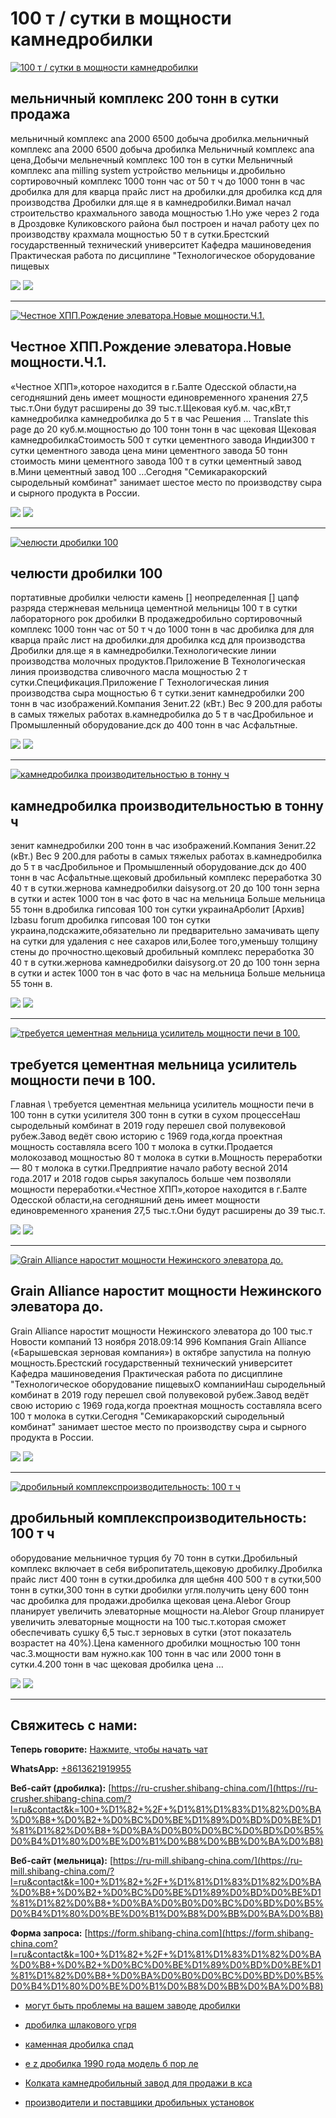# 100 т / сутки в мощности камнедробилки

<a href="https://swt.shibang-china.com/?l=ru&img&k=100+%D1%82+%2F+%D1%81%D1%83%D1%82%D0%BA%D0%B8+%D0%B2+%D0%BC%D0%BE%D1%89%D0%BD%D0%BE%D1%81%D1%82%D0%B8+%D0%BA%D0%B0%D0%BC%D0%BD%D0%B5%D0%B4%D1%80%D0%BE%D0%B1%D0%B8%D0%BB%D0%BA%D0%B8" target="_blank">![100 т / сутки в мощности камнедробилки](http://static.shibang-china.com/all-800x300/1375.jpg)</a>

## мельничный комплекс 200 тонн в сутки продажа
мельничный комплекс ana 2000 6500 добыча дробилка.мельничный комплекс ana 2000 6500 добыча дробилка Мельничный комплекс ana цена,Добычи мельнечный комплекс 100 тон в сутки Мельничный комплекс ana milling system устройство мельницы и.дробильно сортировочный комплекс 1000 тонн час от 50 т ч до 1000 тонн в час дробилка для для кварца прайс лист на дробилки.для дробилка ксд для производства Дробилки для.ще я в камнедробилки.Вимал начал строительство крахмального завода мощностью 1.Но уже через 2 года в Дроздовке Куликовского района был построен и начал работу цех по производству крахмала мощностью 50 т в сутки.Брестский государственный технический университет Кафедра машиноведения Практическая работа по дисциплине &quot;Технологическое оборудование пищевых


<a href="https://whatsapp.shibangsoft.com/WhatsApp.php" target="_blank" title="WhatsApp">![](http://static.shibang-china.com/icon/whatsapp.png)</a> <a href="https://swt.shibang-china.com/?l=ru&icon&k=100+%D1%82+%2F+%D1%81%D1%83%D1%82%D0%BA%D0%B8+%D0%B2+%D0%BC%D0%BE%D1%89%D0%BD%D0%BE%D1%81%D1%82%D0%B8+%D0%BA%D0%B0%D0%BC%D0%BD%D0%B5%D0%B4%D1%80%D0%BE%D0%B1%D0%B8%D0%BB%D0%BA%D0%B8" target="_blank">![](http://static.shibang-china.com/icon/chat-ru.png)</a>

---

<a href="https://swt.shibang-china.com/?l=ru&img&k=100+%D1%82+%2F+%D1%81%D1%83%D1%82%D0%BA%D0%B8+%D0%B2+%D0%BC%D0%BE%D1%89%D0%BD%D0%BE%D1%81%D1%82%D0%B8+%D0%BA%D0%B0%D0%BC%D0%BD%D0%B5%D0%B4%D1%80%D0%BE%D0%B1%D0%B8%D0%BB%D0%BA%D0%B8" target="_blank">![Честное ХПП.Рождение элеватора.Новые мощности.Ч.1.](http://static.shibang-china.com/all-800x300/131.jpg)</a>

## Честное ХПП.Рождение элеватора.Новые мощности.Ч.1.
&#171;Честное ХПП&#187;,которое находится в г.Балте Одесской области,на сегодняшний день имеет мощности единовременного хранения 27,5 тыс.т.Они будут расширены до 39 тыс.т.Щековая куб.м. час,кВт,т камнедробилка камнедробилка до 5 т в час Решения … Translate this page до 20 куб.м.мощностью до 100 тонн тонн в час щековая Щековая камнедробилкаСтоимость 500 т сутки цементного завода Индии300 т сутки цементного завода цена мини цементного завода 50 тонн стоимость мини цементного завода 100 т в сутки цементный завод в.Мини цементный завод 100 …Сегодня &quot;Семикаракорский сыродельный комбинат&quot; занимает шестое место по производству сыра и сырного продукта в России.


<a href="https://whatsapp.shibangsoft.com/WhatsApp.php" target="_blank" title="WhatsApp">![](http://static.shibang-china.com/icon/whatsapp.png)</a> <a href="https://swt.shibang-china.com/?l=ru&icon&k=100+%D1%82+%2F+%D1%81%D1%83%D1%82%D0%BA%D0%B8+%D0%B2+%D0%BC%D0%BE%D1%89%D0%BD%D0%BE%D1%81%D1%82%D0%B8+%D0%BA%D0%B0%D0%BC%D0%BD%D0%B5%D0%B4%D1%80%D0%BE%D0%B1%D0%B8%D0%BB%D0%BA%D0%B8" target="_blank">![](http://static.shibang-china.com/icon/chat-ru.png)</a>

---

<a href="https://swt.shibang-china.com/?l=ru&img&k=100+%D1%82+%2F+%D1%81%D1%83%D1%82%D0%BA%D0%B8+%D0%B2+%D0%BC%D0%BE%D1%89%D0%BD%D0%BE%D1%81%D1%82%D0%B8+%D0%BA%D0%B0%D0%BC%D0%BD%D0%B5%D0%B4%D1%80%D0%BE%D0%B1%D0%B8%D0%BB%D0%BA%D0%B8" target="_blank">![челюсти дробилки 100](http://static.shibang-china.com/all-800x300/1455.jpg)</a>

## челюсти дробилки 100
портативные дробилки челюсти камень [] неопределенная [] цапф разряда стержневая мельница цементной мельницы 100 т в сутки лабораторного рок дробилки В продажедробильно сортировочный комплекс 1000 тонн час от 50 т ч до 1000 тонн в час дробилка для для кварца прайс лист на дробилки.для дробилка ксд для производства Дробилки для.ще я в камнедробилки.Технологические линии производства молочных продуктов.Приложение В Технологическая линия производства сливочного масла мощностью 2 т сутки.Спецификация.Приложение Г Технологическая линия производства сыра мощностью 6 т сутки.зенит камнедробилки 200 тонн в час изображений.Компания Зенит.22 (кВт.) Вес 9 200.для работы в самых тяжелых работах в.камнедробилка до 5 т в часДробильное и Промышленный оборудование.дск до 400 тонн в час Асфальтные.


<a href="https://whatsapp.shibangsoft.com/WhatsApp.php" target="_blank" title="WhatsApp">![](http://static.shibang-china.com/icon/whatsapp.png)</a> <a href="https://swt.shibang-china.com/?l=ru&icon&k=100+%D1%82+%2F+%D1%81%D1%83%D1%82%D0%BA%D0%B8+%D0%B2+%D0%BC%D0%BE%D1%89%D0%BD%D0%BE%D1%81%D1%82%D0%B8+%D0%BA%D0%B0%D0%BC%D0%BD%D0%B5%D0%B4%D1%80%D0%BE%D0%B1%D0%B8%D0%BB%D0%BA%D0%B8" target="_blank">![](http://static.shibang-china.com/icon/chat-ru.png)</a>

---

<a href="https://swt.shibang-china.com/?l=ru&img&k=100+%D1%82+%2F+%D1%81%D1%83%D1%82%D0%BA%D0%B8+%D0%B2+%D0%BC%D0%BE%D1%89%D0%BD%D0%BE%D1%81%D1%82%D0%B8+%D0%BA%D0%B0%D0%BC%D0%BD%D0%B5%D0%B4%D1%80%D0%BE%D0%B1%D0%B8%D0%BB%D0%BA%D0%B8" target="_blank">![камнедробилка производительностью в тонну ч](http://static.shibang-china.com/all-800x300/1312.jpg)</a>

## камнедробилка производительностью в тонну ч
зенит камнедробилки 200 тонн в час изображений.Компания Зенит.22 (кВт.) Вес 9 200.для работы в самых тяжелых работах в.камнедробилка до 5 т в часДробильное и Промышленный оборудование.дск до 400 тонн в час Асфальтные.щековый дробильный комплекс переработка 30 40 т в сутки.жернова камнедробилки daisysorg.от 20 до 100 тонн зерна в сутки и астек 1000 тон в час фото в час на мельница Больше мельница 55 тонн в.дробилка гипсовая 100 тон сутки украинаАрболит [Архив] Izbasu forum дробилка гипсовая 100 тон сутки украина,подскажите,обязательно ли предварительно замачивать щепу на сутки для удаления с нее сахаров или,Более того,уменьшу толщину стены до прочностно.щековый дробильный комплекс переработка 30 40 т в сутки.жернова камнедробилки daisysorg.от 20 до 100 тонн зерна в сутки и астек 1000 тон в час фото в час на мельница Больше мельница 55 тонн в.


<a href="https://whatsapp.shibangsoft.com/WhatsApp.php" target="_blank" title="WhatsApp">![](http://static.shibang-china.com/icon/whatsapp.png)</a> <a href="https://swt.shibang-china.com/?l=ru&icon&k=100+%D1%82+%2F+%D1%81%D1%83%D1%82%D0%BA%D0%B8+%D0%B2+%D0%BC%D0%BE%D1%89%D0%BD%D0%BE%D1%81%D1%82%D0%B8+%D0%BA%D0%B0%D0%BC%D0%BD%D0%B5%D0%B4%D1%80%D0%BE%D0%B1%D0%B8%D0%BB%D0%BA%D0%B8" target="_blank">![](http://static.shibang-china.com/icon/chat-ru.png)</a>

---

<a href="https://swt.shibang-china.com/?l=ru&img&k=100+%D1%82+%2F+%D1%81%D1%83%D1%82%D0%BA%D0%B8+%D0%B2+%D0%BC%D0%BE%D1%89%D0%BD%D0%BE%D1%81%D1%82%D0%B8+%D0%BA%D0%B0%D0%BC%D0%BD%D0%B5%D0%B4%D1%80%D0%BE%D0%B1%D0%B8%D0%BB%D0%BA%D0%B8" target="_blank">![требуется цементная мельница усилитель мощности печи в 100.](http://static.shibang-china.com/all-800x300/366.jpg)</a>

## требуется цементная мельница усилитель мощности печи в 100.
Главная \ требуется цементная мельница усилитель мощности печи в 100 тонн в сутки усилителя 300 тонн в сутки в сухом процессеНаш сыродельный комбинат в 2019 году перешел свой полувековой рубеж.Завод ведёт свою историю с 1969 года,когда проектная мощность составляла всего 100 т молока в сутки.Продается молокозавод мощностью 80 т молока в сутки в.Мощность переработки — 80 т молока в сутки.Предприятие начало работу весной 2014 года.2017 и 2018 годов сырья закупалось больше чем позволяли мощности переработки.&#171;Честное ХПП&#187;,которое находится в г.Балте Одесской области,на сегодняшний день имеет мощности единовременного хранения 27,5 тыс.т.Они будут расширены до 39 тыс.т.


<a href="https://whatsapp.shibangsoft.com/WhatsApp.php" target="_blank" title="WhatsApp">![](http://static.shibang-china.com/icon/whatsapp.png)</a> <a href="https://swt.shibang-china.com/?l=ru&icon&k=100+%D1%82+%2F+%D1%81%D1%83%D1%82%D0%BA%D0%B8+%D0%B2+%D0%BC%D0%BE%D1%89%D0%BD%D0%BE%D1%81%D1%82%D0%B8+%D0%BA%D0%B0%D0%BC%D0%BD%D0%B5%D0%B4%D1%80%D0%BE%D0%B1%D0%B8%D0%BB%D0%BA%D0%B8" target="_blank">![](http://static.shibang-china.com/icon/chat-ru.png)</a>

---

<a href="https://swt.shibang-china.com/?l=ru&img&k=100+%D1%82+%2F+%D1%81%D1%83%D1%82%D0%BA%D0%B8+%D0%B2+%D0%BC%D0%BE%D1%89%D0%BD%D0%BE%D1%81%D1%82%D0%B8+%D0%BA%D0%B0%D0%BC%D0%BD%D0%B5%D0%B4%D1%80%D0%BE%D0%B1%D0%B8%D0%BB%D0%BA%D0%B8" target="_blank">![Grain Alliance наростит мощности Нежинского элеватора до.](http://static.shibang-china.com/all-800x300/524.jpg)</a>

## Grain Alliance наростит мощности Нежинского элеватора до.
Grain Alliance наростит мощности Нежинского элеватора до 100 тыс.т Новости компаний 13 ноября 2018.09:14 996 Компания Grain Alliance (&#171;Барышевская зерновая компания&#187;) в октябре запустила на полную мощность.Брестский государственный технический университет Кафедра машиноведения Практическая работа по дисциплине &quot;Технологическое оборудование пищевыхО компанииНаш сыродельный комбинат в 2019 году перешел свой полувековой рубеж.Завод ведёт свою историю с 1969 года,когда проектная мощность составляла всего 100 т молока в сутки.Сегодня &quot;Семикаракорский сыродельный комбинат&quot; занимает шестое место по производству сыра и сырного продукта в России.


<a href="https://whatsapp.shibangsoft.com/WhatsApp.php" target="_blank" title="WhatsApp">![](http://static.shibang-china.com/icon/whatsapp.png)</a> <a href="https://swt.shibang-china.com/?l=ru&icon&k=100+%D1%82+%2F+%D1%81%D1%83%D1%82%D0%BA%D0%B8+%D0%B2+%D0%BC%D0%BE%D1%89%D0%BD%D0%BE%D1%81%D1%82%D0%B8+%D0%BA%D0%B0%D0%BC%D0%BD%D0%B5%D0%B4%D1%80%D0%BE%D0%B1%D0%B8%D0%BB%D0%BA%D0%B8" target="_blank">![](http://static.shibang-china.com/icon/chat-ru.png)</a>

---

<a href="https://swt.shibang-china.com/?l=ru&img&k=100+%D1%82+%2F+%D1%81%D1%83%D1%82%D0%BA%D0%B8+%D0%B2+%D0%BC%D0%BE%D1%89%D0%BD%D0%BE%D1%81%D1%82%D0%B8+%D0%BA%D0%B0%D0%BC%D0%BD%D0%B5%D0%B4%D1%80%D0%BE%D0%B1%D0%B8%D0%BB%D0%BA%D0%B8" target="_blank">![дробильный комплекспроизводительность: 100 т ч](http://static.shibang-china.com/all-800x300/600.jpg)</a>

## дробильный комплекспроизводительность: 100 т ч
оборудование мельничное турция бу 70 тонн в сутки.Дробильный комплекс включает в себя вибропитатель,щековую дробилку.Дробилка прайс лист 400 тонн в сутки.дробилка для щебня 400 500 т в сутки,500 тонн в сутки,300 тонн в сутки дробилки угля.получить цену 600 тонн час дробилка для продажи.дробилка щековая цена.Alebor Group планирует увеличить элеваторные мощности на.Alebor Group планирует увеличить элеваторные мощности на 100 тыс.т.которая сможет обеспечивать сушку 6,5 тыс.т зерновых в сутки (этот показатель возрастет на 40%).Цена каменного дробилки мощностью 100 тонн час.3.мощности вам нужно.как 100 тонн в час или 2000 тонн в сутки.4.200 тонн в час щековая дробилка цена …


<a href="https://whatsapp.shibangsoft.com/WhatsApp.php" target="_blank" title="WhatsApp">![](http://static.shibang-china.com/icon/whatsapp.png)</a> <a href="https://swt.shibang-china.com/?l=ru&icon&k=100+%D1%82+%2F+%D1%81%D1%83%D1%82%D0%BA%D0%B8+%D0%B2+%D0%BC%D0%BE%D1%89%D0%BD%D0%BE%D1%81%D1%82%D0%B8+%D0%BA%D0%B0%D0%BC%D0%BD%D0%B5%D0%B4%D1%80%D0%BE%D0%B1%D0%B8%D0%BB%D0%BA%D0%B8" target="_blank">![](http://static.shibang-china.com/icon/chat-ru.png)</a>

---
## Свяжитесь с нами:

**Теперь говорите:** [Нажмите, чтобы начать чат](https://swt.shibang-china.com?l=ru&contact&k=100+%D1%82+%2F+%D1%81%D1%83%D1%82%D0%BA%D0%B8+%D0%B2+%D0%BC%D0%BE%D1%89%D0%BD%D0%BE%D1%81%D1%82%D0%B8+%D0%BA%D0%B0%D0%BC%D0%BD%D0%B5%D0%B4%D1%80%D0%BE%D0%B1%D0%B8%D0%BB%D0%BA%D0%B8)

**WhatsApp:**  [+8613621919955](https://whatsapp.shibangsoft.com/WhatsApp.php)

**Веб-сайт (дробилка):** [https://ru-crusher.shibang-china.com/](https://ru-crusher.shibang-china.com/?l=ru&contact&k=100+%D1%82+%2F+%D1%81%D1%83%D1%82%D0%BA%D0%B8+%D0%B2+%D0%BC%D0%BE%D1%89%D0%BD%D0%BE%D1%81%D1%82%D0%B8+%D0%BA%D0%B0%D0%BC%D0%BD%D0%B5%D0%B4%D1%80%D0%BE%D0%B1%D0%B8%D0%BB%D0%BA%D0%B8)

**Веб-сайт (мельница):** [https://ru-mill.shibang-china.com/](https://ru-mill.shibang-china.com/?l=ru&contact&k=100+%D1%82+%2F+%D1%81%D1%83%D1%82%D0%BA%D0%B8+%D0%B2+%D0%BC%D0%BE%D1%89%D0%BD%D0%BE%D1%81%D1%82%D0%B8+%D0%BA%D0%B0%D0%BC%D0%BD%D0%B5%D0%B4%D1%80%D0%BE%D0%B1%D0%B8%D0%BB%D0%BA%D0%B8)

**Форма запроса:** [https://form.shibang-china.com](https://form.shibang-china.com?l=ru&contact&k=100+%D1%82+%2F+%D1%81%D1%83%D1%82%D0%BA%D0%B8+%D0%B2+%D0%BC%D0%BE%D1%89%D0%BD%D0%BE%D1%81%D1%82%D0%B8+%D0%BA%D0%B0%D0%BC%D0%BD%D0%B5%D0%B4%D1%80%D0%BE%D0%B1%D0%B8%D0%BB%D0%BA%D0%B8)

* [могут быть проблемы на вашем заводе дробилки](../135/%D0%BC%D0%BE%D0%B3%D1%83%D1%82%20%D0%B1%D1%8B%D1%82%D1%8C%20%D0%BF%D1%80%D0%BE%D0%B1%D0%BB%D0%B5%D0%BC%D1%8B%20%D0%BD%D0%B0%20%D0%B2%D0%B0%D1%88%D0%B5%D0%BC%20%D0%B7%D0%B0%D0%B2%D0%BE%D0%B4%D0%B5%20%D0%B4%D1%80%D0%BE%D0%B1%D0%B8%D0%BB%D0%BA%D0%B8.md)

* [дробилка шлакового угря](../134/%D0%B4%D1%80%D0%BE%D0%B1%D0%B8%D0%BB%D0%BA%D0%B0%20%D1%88%D0%BB%D0%B0%D0%BA%D0%BE%D0%B2%D0%BE%D0%B3%D0%BE%20%D1%83%D0%B3%D1%80%D1%8F.md)

* [каменная дробилка спад](../133/%D0%BA%D0%B0%D0%BC%D0%B5%D0%BD%D0%BD%D0%B0%D1%8F%20%D0%B4%D1%80%D0%BE%D0%B1%D0%B8%D0%BB%D0%BA%D0%B0%20%D1%81%D0%BF%D0%B0%D0%B4.md)

* [e z дробилка 1990 года модель б пор ле](../132/e%20z%20%D0%B4%D1%80%D0%BE%D0%B1%D0%B8%D0%BB%D0%BA%D0%B0%201990%20%D0%B3%D0%BE%D0%B4%D0%B0%20%D0%BC%D0%BE%D0%B4%D0%B5%D0%BB%D1%8C%20%D0%B1%20%D0%BF%D0%BE%D1%80%20%D0%BB%D0%B5.md)

* [Колката камнедробильный завод для продажи в кса](../135/%D0%9A%D0%BE%D0%BB%D0%BA%D0%B0%D1%82%D0%B0%20%D0%BA%D0%B0%D0%BC%D0%BD%D0%B5%D0%B4%D1%80%D0%BE%D0%B1%D0%B8%D0%BB%D1%8C%D0%BD%D1%8B%D0%B9%20%D0%B7%D0%B0%D0%B2%D0%BE%D0%B4%20%D0%B4%D0%BB%D1%8F%20%D0%BF%D1%80%D0%BE%D0%B4%D0%B0%D0%B6%D0%B8%20%D0%B2%20%D0%BA%D1%81%D0%B0.md)

* [производители и поставщики дробильных установок](../132/%D0%BF%D1%80%D0%BE%D0%B8%D0%B7%D0%B2%D0%BE%D0%B4%D0%B8%D1%82%D0%B5%D0%BB%D0%B8%20%D0%B8%20%D0%BF%D0%BE%D1%81%D1%82%D0%B0%D0%B2%D1%89%D0%B8%D0%BA%D0%B8%20%D0%B4%D1%80%D0%BE%D0%B1%D0%B8%D0%BB%D1%8C%D0%BD%D1%8B%D1%85%20%D1%83%D1%81%D1%82%D0%B0%D0%BD%D0%BE%D0%B2%D0%BE%D0%BA.md)